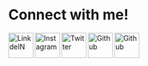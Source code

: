 # Connect with me!

<a target="_blank" href="https://www.linkedin.com/in/ozgecinko/">
  <img align="left" alt="LinkdeIN" width="50px" src="https://cdn.jsdelivr.net/npm/simple-icons@v3/icons/linkedin.svg" />
</a>
<a target="_blank" href="https://www.instagram.com/ozgecinko/">
  <img align="left" alt="Instagram" width="50px" src="https://cdn.jsdelivr.net/npm/simple-icons@v3/icons/instagram.svg" />
</a>
<a target="_blank" href="https://www.twitter.com/ozgecinko">
  <img align="left" alt="Twitter" width="50px" src="https://cdn.jsdelivr.net/npm/simple-icons@v3/icons/twitter.svg" />
</a>
<a target="_blank" href="https://www.github.com/ozgecinko">
  <img align="left" alt="Github" width="50px" src="https://cdn.jsdelivr.net/npm/simple-icons@v3/icons/github.svg" />
</a>
<a target="_blank" href="https://ozgecinko.medium.com/">
  <img align="left" alt="Github" width="50px" src="https://cdn.jsdelivr.net/npm/simple-icons@v3/icons/medium.svg" />
</a>
